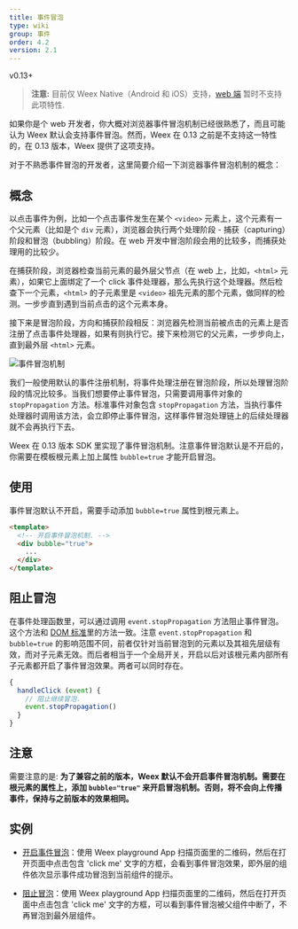 ```yaml
---
title: 事件冒泡
type: wiki
group: 事件
order: 4.2
version: 2.1
---
```


<!-- toc -->

<span class="api-version">v0.13+</span>

> **注意:** 目前仅 Weex Native（Android 和 iOS）支持，[web 端](https://github.com/weexteam/weex-vue-render) 暂时不支持此项特性.

如果你是个 web 开发者，你大概对浏览器事件冒泡机制已经很熟悉了，而且可能认为 Weex 默认会支持事件冒泡。然而，Weex 在 0.13 之前是不支持这一特性的，在 0.13 版本，Weex 提供了这项支持。

对于不熟悉事件冒泡的开发者，这里简要介绍一下浏览器事件冒泡机制的概念：

## 概念

以点击事件为例，比如一个点击事件发生在某个 `<video>` 元素上，这个元素有一个父元素（比如是个 `div` 元素），浏览器会执行两个处理阶段 - 捕获（capturing）阶段和冒泡（bubbling）阶段。在 web 开发中冒泡阶段会用的比较多，而捕获处理用的比较少。

在捕获阶段，浏览器检查当前元素的最外层父节点（在 web 上，比如，`<html>` 元素），如果它上面绑定了一个 click 事件处理器，那么先执行这个处理器。然后检查下一个元素，`<html>` 的子元素里是 `<video>` 祖先元素的那个元素，做同样的检测。一步步直到遇到当前点击的这个元素本身。

接下来是冒泡阶段，方向和捕获阶段相反：浏览器先检测当前被点击的元素上是否注册了点击事件处理器，如果有则执行它。接下来检测它的父元素，一步步向上，直到最外层 `<html>` 元素。

![事件冒泡机制](https://mdn.mozillademos.org/files/14075/bubbling-capturing.png)

我们一般使用默认的事件注册机制，将事件处理注册在冒泡阶段，所以处理冒泡阶段的情况比较多。当我们想要停止事件冒泡，只需要调用事件对象的 `stopPropagation` 方法。标准事件对象包含 `stopPropagation` 方法，当执行事件处理器时调用该方法，会立即停止事件冒泡，这样事件冒泡处理链上的后续处理器就不会再执行下去。

Weex 在 0.13 版本 SDK 里实现了事件冒泡机制。注意事件冒泡默认是不开启的，你需要在模板根元素上加上属性 `bubble=true` 才能开启冒泡。

## 使用

事件冒泡默认不开启，需要手动添加 `bubble=true` 属性到根元素上。

```html
<template>
  <!-- 开启事件冒泡机制. -->
  <div bubble="true">
    ...
  </div>
</template>
```

## 阻止冒泡

在事件处理函数里，可以通过调用 `event.stopPropagation` 方法阻止事件冒泡。这个方法和 [DOM 标准](https://dom.spec.whatwg.org/#dom-event-stoppropagation)里的方法一致。注意 `event.stopPropagation` 和 `bubble=true` 的影响范围不同，前者仅针对当前冒泡到的元素以及其祖先层级有效，而对子元素无效。而后者相当于一个全局开关，开启以后对该根元素内部所有子元素都开启了事件冒泡效果。两者可以同时存在。

```javascript
{
  handleClick (event) {
    // 阻止继续冒泡.
    event.stopPropagation()
  }
}
```

## 注意

需要注意的是: **为了兼容之前的版本，Weex 默认不会开启事件冒泡机制。需要在根元素的属性上，添加 `bubble="true"` 来开启冒泡机制。否则，将不会向上传播事件，保持与之前版本的效果相同。**

## 实例

- [开启事件冒泡](http://dotwe.org/vue/fa2957ce3e9eb47ad9ae1da22d845e95)：使用 Weex playground App 扫描页面里的二维码，然后在打开页面中点击包含 'click me' 文字的方框，会看到事件冒泡效果，即外层的组件依次显示事件成功冒泡到当前组件的提示。

- [阻止冒泡](http://dotwe.org/vue/2cc80e19c9b2430fb780234628065a69)：使用 Weex playground App 扫描页面里的二维码，然后在打开页面中点击包含 'click me' 文字的方框，可以看到事件冒泡被父组件中断了，不再冒泡到最外层组件。
